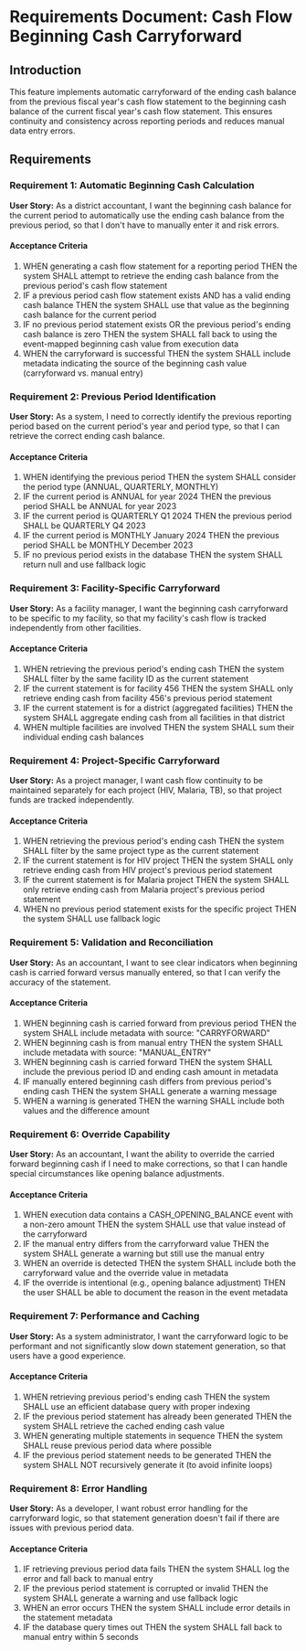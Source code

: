 # Requirements Document: Cash Flow Beginning Cash Carryforward

## Introduction

This feature implements automatic carryforward of the ending cash balance from the previous fiscal year's cash flow statement to the beginning cash balance of the current fiscal year's cash flow statement. This ensures continuity and consistency across reporting periods and reduces manual data entry errors.

## Requirements

### Requirement 1: Automatic Beginning Cash Calculation

**User Story:** As a district accountant, I want the beginning cash balance for the current period to automatically use the ending cash balance from the previous period, so that I don't have to manually enter it and risk errors.

#### Acceptance Criteria

1. WHEN generating a cash flow statement for a reporting period THEN the system SHALL attempt to retrieve the ending cash balance from the previous period's cash flow statement
2. IF a previous period cash flow statement exists AND has a valid ending cash balance THEN the system SHALL use that value as the beginning cash balance for the current period
3. IF no previous period statement exists OR the previous period's ending cash balance is zero THEN the system SHALL fall back to using the event-mapped beginning cash value from execution data
4. WHEN the carryforward is successful THEN the system SHALL include metadata indicating the source of the beginning cash value (carryforward vs. manual entry)

### Requirement 2: Previous Period Identification

**User Story:** As a system, I need to correctly identify the previous reporting period based on the current period's year and period type, so that I can retrieve the correct ending cash balance.

#### Acceptance Criteria

1. WHEN identifying the previous period THEN the system SHALL consider the period type (ANNUAL, QUARTERLY, MONTHLY)
2. IF the current period is ANNUAL for year 2024 THEN the previous period SHALL be ANNUAL for year 2023
3. IF the current period is QUARTERLY Q1 2024 THEN the previous period SHALL be QUARTERLY Q4 2023
4. IF the current period is MONTHLY January 2024 THEN the previous period SHALL be MONTHLY December 2023
5. IF no previous period exists in the database THEN the system SHALL return null and use fallback logic



### Requirement 3: Facility-Specific Carryforward

**User Story:** As a facility manager, I want the beginning cash carryforward to be specific to my facility, so that my facility's cash flow is tracked independently from other facilities.

#### Acceptance Criteria

1. WHEN retrieving the previous period's ending cash THEN the system SHALL filter by the same facility ID as the current statement
2. IF the current statement is for facility 456 THEN the system SHALL only retrieve ending cash from facility 456's previous period statement
3. IF the current statement is for a district (aggregated facilities) THEN the system SHALL aggregate ending cash from all facilities in that district
4. WHEN multiple facilities are involved THEN the system SHALL sum their individual ending cash balances

### Requirement 4: Project-Specific Carryforward

**User Story:** As a project manager, I want cash flow continuity to be maintained separately for each project (HIV, Malaria, TB), so that project funds are tracked independently.

#### Acceptance Criteria

1. WHEN retrieving the previous period's ending cash THEN the system SHALL filter by the same project type as the current statement
2. IF the current statement is for HIV project THEN the system SHALL only retrieve ending cash from HIV project's previous period statement
3. IF the current statement is for Malaria project THEN the system SHALL only retrieve ending cash from Malaria project's previous period statement
4. WHEN no previous period statement exists for the specific project THEN the system SHALL use fallback logic

### Requirement 5: Validation and Reconciliation

**User Story:** As an accountant, I want to see clear indicators when beginning cash is carried forward versus manually entered, so that I can verify the accuracy of the statement.

#### Acceptance Criteria

1. WHEN beginning cash is carried forward from previous period THEN the system SHALL include metadata with source: "CARRYFORWARD"
2. WHEN beginning cash is from manual entry THEN the system SHALL include metadata with source: "MANUAL_ENTRY"
3. WHEN beginning cash is carried forward THEN the system SHALL include the previous period ID and ending cash amount in metadata
4. IF manually entered beginning cash differs from previous period's ending cash THEN the system SHALL generate a warning message
5. WHEN a warning is generated THEN the warning SHALL include both values and the difference amount



### Requirement 6: Override Capability

**User Story:** As an accountant, I want the ability to override the carried forward beginning cash if I need to make corrections, so that I can handle special circumstances like opening balance adjustments.

#### Acceptance Criteria

1. WHEN execution data contains a CASH_OPENING_BALANCE event with a non-zero amount THEN the system SHALL use that value instead of the carryforward
2. IF the manual entry differs from the carryforward value THEN the system SHALL generate a warning but still use the manual entry
3. WHEN an override is detected THEN the system SHALL include both the carryforward value and the override value in metadata
4. IF the override is intentional (e.g., opening balance adjustment) THEN the user SHALL be able to document the reason in the event metadata

### Requirement 7: Performance and Caching

**User Story:** As a system administrator, I want the carryforward logic to be performant and not significantly slow down statement generation, so that users have a good experience.

#### Acceptance Criteria

1. WHEN retrieving previous period's ending cash THEN the system SHALL use an efficient database query with proper indexing
2. IF the previous period statement has already been generated THEN the system SHALL retrieve the cached ending cash value
3. WHEN generating multiple statements in sequence THEN the system SHALL reuse previous period data where possible
4. IF the previous period statement needs to be generated THEN the system SHALL NOT recursively generate it (to avoid infinite loops)

### Requirement 8: Error Handling

**User Story:** As a developer, I want robust error handling for the carryforward logic, so that statement generation doesn't fail if there are issues with previous period data.

#### Acceptance Criteria

1. IF retrieving previous period data fails THEN the system SHALL log the error and fall back to manual entry
2. IF the previous period statement is corrupted or invalid THEN the system SHALL generate a warning and use fallback logic
3. WHEN an error occurs THEN the system SHALL include error details in the statement metadata
4. IF the database query times out THEN the system SHALL fall back to manual entry within 5 seconds

